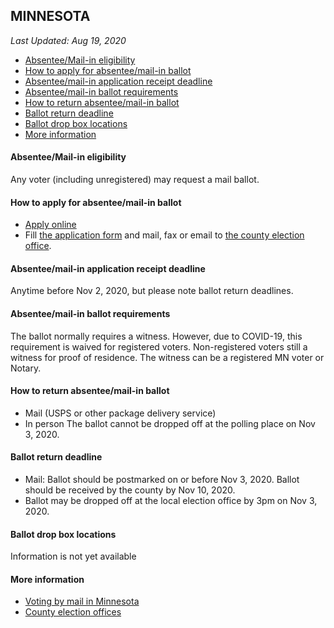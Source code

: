 ## MINNESOTA

*Last Updated: Aug 19, 2020*

* [Absentee/Mail-in eligibility](#absenteemail-in-eligibility)
* [How to apply for absentee/mail-in ballot](#how-to-apply-for-absenteemail-in-ballot)
* [Absentee/mail-in application receipt deadline](#absenteemail-in-application-receipt-deadline)
* [Absentee/mail-in ballot requirements](#absenteemail-in-ballot-requirements)
* [How to return absentee/mail-in ballot](#how-to-return-absenteemail-in-ballot)
* [Ballot return deadline](#ballot-return-deadline)
* [Ballot drop box locations](#ballot-drop-box-locations)
* [More information](#more-information)


#### Absentee/Mail-in eligibility
Any voter (including unregistered) may request a mail ballot.


#### How to apply for absentee/mail-in ballot
* [Apply online](https://www.sos.state.mn.us/elections-voting/other-ways-to-vote/vote-early-by-mail/)
* Fill [the application form](https://www.sos.state.mn.us/media/2444/english-regular-absentee-ballot-application.pdf) and mail, fax or email to [the county election office](https://www.sos.state.mn.us/elections-voting/find-county-election-office/).


#### Absentee/mail-in application receipt deadline
Anytime before Nov 2, 2020, but please note ballot return deadlines.


#### Absentee/mail-in ballot requirements
The ballot normally requires a witness. However, due to COVID-19, this requirement is waived for registered voters. Non-registered voters still a witness for proof of residence. The witness can be a registered MN voter or Notary.


#### How to return absentee/mail-in ballot
* Mail (USPS or other package delivery service)
* In person
The ballot cannot be dropped off at the polling place on Nov 3, 2020.


#### Ballot return deadline
* Mail: Ballot should be postmarked on or before Nov 3, 2020. Ballot should be received by the county by Nov 10, 2020.
* Ballot may be dropped off at the local election office by 3pm on Nov 3, 2020.


#### Ballot drop box locations
Information is not yet available


#### More information
* [Voting by mail in Minnesota](https://www.sos.state.mn.us/elections-voting/other-ways-to-vote/vote-early-by-mail/)
* [County election offices](https://www.sos.state.mn.us/elections-voting/find-county-election-office/)
